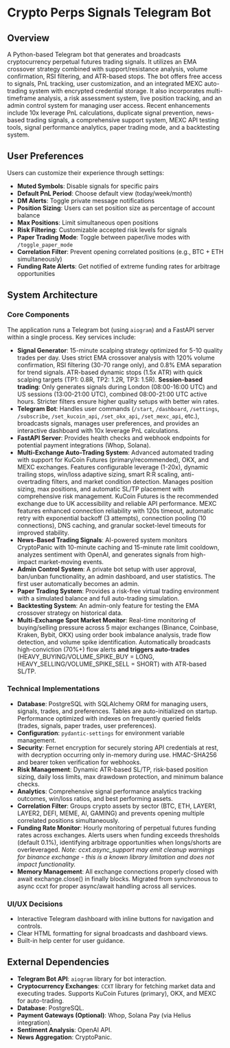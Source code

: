 # Crypto Perps Signals Telegram Bot

## Overview
A Python-based Telegram bot that generates and broadcasts cryptocurrency perpetual futures trading signals. It utilizes an EMA crossover strategy combined with support/resistance analysis, volume confirmation, RSI filtering, and ATR-based stops. The bot offers free access to signals, PnL tracking, user customization, and an integrated MEXC auto-trading system with encrypted credential storage. It also incorporates multi-timeframe analysis, a risk assessment system, live position tracking, and an admin control system for managing user access. Recent enhancements include 10x leverage PnL calculations, duplicate signal prevention, news-based trading signals, a comprehensive support system, MEXC API testing tools, signal performance analytics, paper trading mode, and a backtesting system.

## User Preferences
Users can customize their experience through settings:
- **Muted Symbols**: Disable signals for specific pairs
- **Default PnL Period**: Choose default view (today/week/month)
- **DM Alerts**: Toggle private message notifications
- **Position Sizing**: Users can set position size as percentage of account balance
- **Max Positions**: Limit simultaneous open positions
- **Risk Filtering**: Customizable accepted risk levels for signals
- **Paper Trading Mode**: Toggle between paper/live modes with `/toggle_paper_mode`
- **Correlation Filter**: Prevent opening correlated positions (e.g., BTC + ETH simultaneously)
- **Funding Rate Alerts**: Get notified of extreme funding rates for arbitrage opportunities

## System Architecture

### Core Components
The application runs a Telegram bot (using `aiogram`) and a FastAPI server within a single process. Key services include:
- **Signal Generator**: 15-minute scalping strategy optimized for 5-10 quality trades per day. Uses strict EMA crossover analysis with 120% volume confirmation, RSI filtering (30-70 range only), and 0.8% EMA separation for trend signals. ATR-based dynamic stops (1.5x ATR) with quick scalping targets (TP1: 0.8R, TP2: 1.2R, TP3: 1.5R). **Session-based trading**: Only generates signals during London (08:00-16:00 UTC) and US sessions (13:00-21:00 UTC), combined 08:00-21:00 UTC active hours. Stricter filters ensure higher quality setups with better win rates.
- **Telegram Bot**: Handles user commands (`/start`, `/dashboard`, `/settings`, `/subscribe`, `/set_kucoin_api`, `/set_okx_api`, `/set_mexc_api`, etc.), broadcasts signals, manages user preferences, and provides an interactive dashboard with 10x leverage PnL calculations.
- **FastAPI Server**: Provides health checks and webhook endpoints for potential payment integrations (Whop, Solana).
- **Multi-Exchange Auto-Trading System**: Advanced automated trading with support for KuCoin Futures (primary/recommended), OKX, and MEXC exchanges. Features configurable leverage (1-20x), dynamic trailing stops, win/loss adaptive sizing, smart R:R scaling, anti-overtrading filters, and market condition detection. Manages position sizing, max positions, and automatic SL/TP placement with comprehensive risk management. KuCoin Futures is the recommended exchange due to UK accessibility and reliable API performance. MEXC features enhanced connection reliability with 120s timeout, automatic retry with exponential backoff (3 attempts), connection pooling (10 connections), DNS caching, and granular socket-level timeouts for improved stability.
- **News-Based Trading Signals**: AI-powered system monitors CryptoPanic with 10-minute caching and 15-minute rate limit cooldown, analyzes sentiment with OpenAI, and generates signals from high-impact market-moving events.
- **Admin Control System**: A private bot setup with user approval, ban/unban functionality, an admin dashboard, and user statistics. The first user automatically becomes an admin.
- **Paper Trading System**: Provides a risk-free virtual trading environment with a simulated balance and full auto-trading simulation.
- **Backtesting System**: An admin-only feature for testing the EMA crossover strategy on historical data.
- **Multi-Exchange Spot Market Monitor**: Real-time monitoring of buying/selling pressure across 5 major exchanges (Binance, Coinbase, Kraken, Bybit, OKX) using order book imbalance analysis, trade flow detection, and volume spike identification. Automatically broadcasts high-conviction (70%+) flow alerts **and triggers auto-trades** (HEAVY_BUYING/VOLUME_SPIKE_BUY = LONG, HEAVY_SELLING/VOLUME_SPIKE_SELL = SHORT) with ATR-based SL/TP.

### Technical Implementations
- **Database**: PostgreSQL with SQLAlchemy ORM for managing users, signals, trades, and preferences. Tables are auto-initialized on startup. Performance optimized with indexes on frequently queried fields (trades, signals, paper trades, user preferences).
- **Configuration**: `pydantic-settings` for environment variable management.
- **Security**: Fernet encryption for securely storing API credentials at rest, with decryption occurring only in-memory during use. HMAC-SHA256 and bearer token verification for webhooks.
- **Risk Management**: Dynamic ATR-based SL/TP, risk-based position sizing, daily loss limits, max drawdown protection, and minimum balance checks.
- **Analytics**: Comprehensive signal performance analytics tracking outcomes, win/loss ratios, and best performing assets.
- **Correlation Filter**: Groups crypto assets by sector (BTC, ETH, LAYER1, LAYER2, DEFI, MEME, AI, GAMING) and prevents opening multiple correlated positions simultaneously.
- **Funding Rate Monitor**: Hourly monitoring of perpetual futures funding rates across exchanges. Alerts users when funding exceeds thresholds (default 0.1%), identifying arbitrage opportunities when longs/shorts are overleveraged. *Note: ccxt.async_support may emit cleanup warnings for binance exchange - this is a known library limitation and does not impact functionality.*
- **Memory Management**: All exchange connections properly closed with await exchange.close() in finally blocks. Migrated from synchronous to async ccxt for proper async/await handling across all services.

### UI/UX Decisions
- Interactive Telegram dashboard with inline buttons for navigation and controls.
- Clear HTML formatting for signal broadcasts and dashboard views.
- Built-in help center for user guidance.

## External Dependencies
- **Telegram Bot API**: `aiogram` library for bot interaction.
- **Cryptocurrency Exchanges**: `CCXT` library for fetching market data and executing trades. Supports KuCoin Futures (primary), OKX, and MEXC for auto-trading.
- **Database**: PostgreSQL.
- **Payment Gateways (Optional)**: Whop, Solana Pay (via Helius integration).
- **Sentiment Analysis**: OpenAI API.
- **News Aggregation**: CryptoPanic.